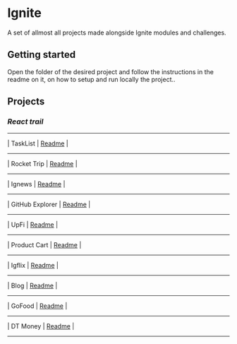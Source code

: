 # **Ignite**

A set of allmost all projects made alongside Ignite modules and challenges.

## Getting started

Open the folder of the desired project and follow the instructions in the readme on it, on how to setup and run locally the project..

## Projects
### *_React trail_*

- - - - - - - - - - - - - - - - - - - - - - - - - - - - - - - - - - - - - - - - - - - - - - - - -
|              TaskList               |                     [Readme](https://github.com/xSallus/ignite/tree/react/reactjs/challenges/challenge-01)                    |
- - - - - - - - - - - - - - - - - - - - - - - - - - - - - - - - - - - - - - - - - - - - - - - - -
|            Rocket Trip            |                     [Readme](https://github.com/xSallus/ignite/tree/react/reactjs/challenges/challenge-05)                    |      
- - - - - - - - - - - - - - - - - - - - - - - - - - - - - - - - - - - - - - - - - - - - - - - - -
|                Ignews               |                     [Readme](https://github.com/xSallus/ignite/tree/react/reactjs/modules/03-ignews)                    |  
- - - - - - - - - - - - - - - - - - - - - - - - - - - - - - - - - - - - - - - - - - - - - - - - -
|        GitHub Explorer        |                     [Readme](https://github.com/xSallus/ignite/tree/react/reactjs/modules/01-github-explorer)                    |
- - - - - - - - - - - - - - - - - - - - - - - - - - - - - - - - - - - - - - - - - - - - - - - - -
|                  UpFi                  |                     [Readme](https://github.com/xSallus/ignite/tree/react/reactjs/challenges/challenge-06)                    |      
- - - - - - - - - - - - - - - - - - - - - - - - - - - - - - - - - - - - - - - - - - - - - - - - -
|          Product Cart           |                     [Readme](https://github.com/xSallus/ignite/tree/react/reactjs/challenges/challenge-03)                    |
- - - - - - - - - - - - - - - - - - - - - - - - - - - - - - - - - - - - - - - - - - - - - - - - -
|                  Igflix                 |                     [Readme](https://github.com/xSallus/ignite/tree/react/reactjs/challenges/challenge-02)                    |  
- - - - - - - - - - - - - - - - - - - - - - - - - - - - - - - - - - - - - - - - - - - - - - - - -
|                  Blog                  |                     [Readme](https://github.com/xSallus/ignite/tree/react/reactjs/challenges/challenge-04)                    |  
- - - - - - - - - - - - - - - - - - - - - - - - - - - - - - - - - - - - - - - - - - - - - - - - -
|                GoFood              |                     [Readme](https://github.com/xSallus/ignite/tree/react/reactjs/challenges/complement-challenge-02)                    |  
- - - - - - - - - - - - - - - - - - - - - - - - - - - - - - - - - - - - - - - - - - - - - - - - -
|               DT Money           |                     [Readme](https://github.com/xSallus/ignite/tree/react/reactjs/modules/02-dt-money)                    |
- - - - - - - - - - - - - - - - - - - - - - - - - - - - - - - - - - - - - - - - - - - - 
